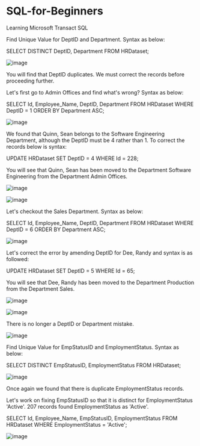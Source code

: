 # SQL-for-Beginners
Learning Microsoft Transact SQL

Find Unique Value for DeptID and Department. Syntax as below:

SELECT DISTINCT DeptID, Department FROM HRDataset;

![image](https://github.com/KamwaniAmit/SQL-for-Beginners/assets/142380910/e0299d09-6152-4358-ba2a-0bfb2764755b)

You will find that DeptID duplicates. We must correct the records before proceeding further.

Let's first go to Admin Offices and find what's wrong? Syntax as below:

SELECT Id, Employee_Name, DeptID, Department FROM HRDataset WHERE DeptID = 1 ORDER BY Department ASC;

![image](https://github.com/KamwaniAmit/SQL-for-Beginners/assets/142380910/638a3490-e9ba-4eef-98b6-139e52c10f93)

We found that Quinn, Sean belongs to the Software Engineering Department, although the DeptID must be 4 rather than 1. To correct the records below is syntax:

UPDATE HRDataset SET DeptID = 4 WHERE Id = 228;

You will see that Quinn, Sean has been moved to the Department Software Engineering from the Department Admin Offices.

![image](https://github.com/KamwaniAmit/SQL-for-Beginners/assets/142380910/b4b82a0d-c33a-479f-b74a-a0d1c40acc3d)

![image](https://github.com/KamwaniAmit/SQL-for-Beginners/assets/142380910/227c6fcd-932d-4bca-867b-966e7c39397d)

Let's checkout the Sales Department. Syntax as below:

SELECT Id, Employee_Name, DeptID, Department FROM HRDataset WHERE DeptID = 6 ORDER BY Department ASC;

![image](https://github.com/KamwaniAmit/SQL-for-Beginners/assets/142380910/8f28a49b-0935-4fa6-bd80-f06cc1227953)

Let's correct the error by amending DeptID for Dee, Randy and syntax is as followed:

UPDATE HRDataset SET DeptID = 5 WHERE Id = 65;

You will see that Dee, Randy has been moved to the Department Production from the Department Sales.

![image](https://github.com/KamwaniAmit/SQL-for-Beginners/assets/142380910/1f7c10af-270c-43a7-b29a-7e3d6071eef8)

![image](https://github.com/KamwaniAmit/SQL-for-Beginners/assets/142380910/8d51518a-a1c2-4b7e-927f-2ed2bc08bc01)

There is no longer a DeptID or Department mistake.

![image](https://github.com/KamwaniAmit/SQL-for-Beginners/assets/142380910/a3883d4e-f0e9-4791-baa9-e83c3f3fa8b1)

Find Unique Value for EmpStatusID and EmploymentStatus. Syntax as below:

SELECT DISTINCT EmpStatusID, EmploymentStatus FROM HRDataset;

![image](https://github.com/KamwaniAmit/SQL-for-Beginners/assets/142380910/44dfade0-c439-460c-9823-451227bcd21f)

Once again we found that there is duplicate EmploymentStatus records.

Let's work on fixing EmpStatusID so that it is distinct for EmploymentStatus 'Active'. 207 records found EmploymentStatus as 'Active'.

SELECT Id, Employee_Name, EmpStatusID, EmploymentStatus FROM HRDataset WHERE EmploymentStatus = 'Active';

![image](https://github.com/KamwaniAmit/SQL-for-Beginners/assets/142380910/83074ca6-2646-4e6f-819d-bc1501ec376c)
